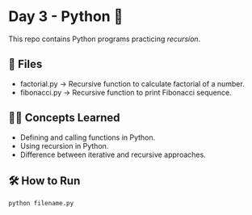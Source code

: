 # Day 3 - Python 🚀

This repo contains Python programs practicing *recursion*.

## 📂 Files

- factorial.py → Recursive function to calculate factorial of a number.  
- fibonacci.py → Recursive function to print Fibonacci sequence.  

## 🧑‍💻 Concepts Learned
- Defining and calling functions in Python.  
- Using recursion in Python.  
- Difference between iterative and recursive approaches.  

## 🛠 How to Run
```bash
python filename.py

